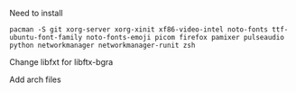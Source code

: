 
Need to install

```
pacman -S git xorg-server xorg-xinit xf86-video-intel noto-fonts ttf-ubuntu-font-family noto-fonts-emoji picom firefox pamixer pulseaudio python networkmanager networkmanager-runit zsh
```

Change libfxt for libftx-bgra

Add arch files
